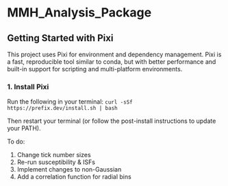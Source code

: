 # MMH_Analysis_Package

## Getting Started with Pixi
This project uses Pixi for environment and dependency management. Pixi is a fast, reproducible tool similar to conda, but with better performance and built-in support for scripting and multi-platform environments.

### 1. Install Pixi
Run the following in your terminal:
`curl -sSf https://prefix.dev/install.sh | bash`

Then restart your terminal (or follow the post-install instructions to update your PATH).

To do:

1. Change tick number sizes
2. Re-run susceptibility & ISFs
3. Implement changes to non-Gaussian
4. Add a correlation function for radial bins
